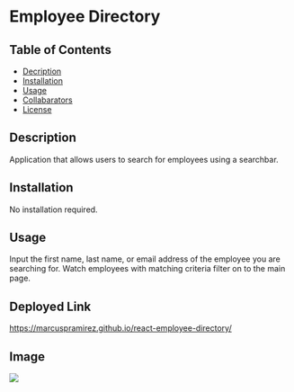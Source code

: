 # Employee Directory


## Table of Contents

* [Decription](#description)
* [Installation](#installation)
* [Usage](#usage)
* [Collabarators](#collabarators)
* [License](#licenses)

## Description
Application that allows users to search for employees using a searchbar.

## Installation
No installation required.

## Usage
Input the first name, last name, or email address of the employee you are searching for.  Watch employees with matching criteria filter on to the main page.

## Deployed Link
https://marcuspramirez.github.io/react-employee-directory/

## Image

![](images/directory-image.png)
